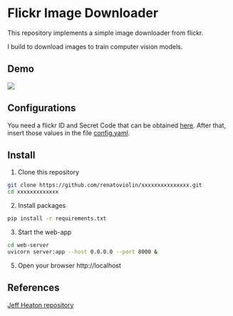 # Flickr Image Downloader

This repository implements a simple image downloader from flickr.

I build to download images to train computer vision models.

## Demo
<img src="img/img1.gif">


## Configurations
You need a flickr ID and Secret Code that can be obtained [here](https://www.flickr.com/services/api/misc.api_keys.html). After that, insert those values in the file [config.yaml](config.yaml).


## Install
1. Clone this repository
```bash
git clone https://github.com/renatoviolin/xxxxxxxxxxxxxxx.git
cd xxxxxxxxxxxxx
```

2. Install packages
```bash
pip install -r requirements.txt
```

3. Start the web-app
```bash
cd web-server
uvicorn server:app --host 0.0.0.0 --port 8000 &
```


5. Open your browser
http://localhost


## References

[Jeff Heaton repository](https://github.com/jeffheaton) 